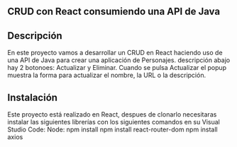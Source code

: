 ## CRUD con React consumiendo una API de Java
## Descripción
En este proyecto vamos a desarrollar un CRUD en React haciendo uso de una API de Java para crear una aplicación de Personajes. 
descripción abajo hay 2 botonoes: Actualizar y Eliminar. Cuando se pulsa Actualizar el popup muestra la forma para actualizar el nombre, la URL o la descripción.




## Instalación
Este proyecto está realizado en React, despues de clonarlo necesitaras instalar las siguientes librerías con los siguientes comandos en su Visual Studio Code:
Node: npm install
      npm install react-router-dom
      npm install axios

